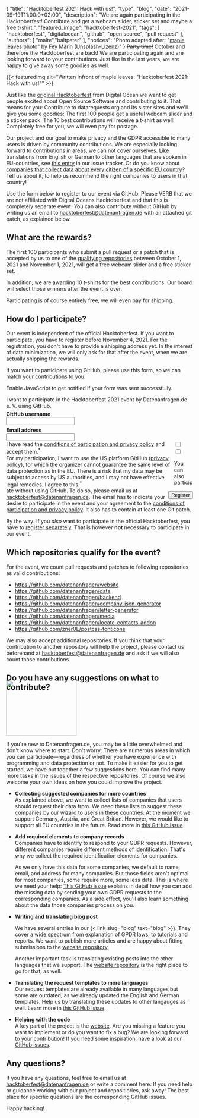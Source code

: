 {
    "title": "Hacktoberfest 2021: Hack with us!",
    "type": "blog",
    "date": "2021-09-19T11:00:0+02:00",
    "description": "We are again participating in the Hacktoberfest! Contribute and get a webcam slider, sticker set and maybe a free t-shirt.",
    "featured_image": "hacktoberfest-2021",
    "tags": [ "hacktoberfest", "digitalocean", "github", "open source", "pull request" ],
    "authors": [ "malte","baltpeter" ],
    "notices": "Photo adapted after: \"[maple leaves photo](https://unsplash.com/photos/Pu-en3ew8wY)\" by [Fey Marin](https://unsplash.com/@feymarin) ([Unsplash-Lizenz](https://unsplash.com/license))"
}
~~Party time!~~ October and therefore the Hacktoberfest are back! We are participating again and are looking forward to your contributions. Just like in the last years, we are happy to give away some goodies as well.

{{< featuredImg alt="Written infront of maple leaves: \"Hacktoberfest 2021: Hack with us!\"" >}}

Just like the [original Hacktoberfest]() from Digital Ocean we want to get people excited about Open Source Software and contributing to it. That means for you: Contribute to datarequests.org and its sister sites and we'll give you some goodies: The first 100 people get a useful webcam slider and a sticker pack. The 10 best contributions will receive a t-shirt as well! Completely free for you, we will even pay for postage.

Our project and our goal to make privacy and the GDPR accessible to many users is driven by community contributions. We are especially looking forward to contributions in areas, we can not cover ourselves. Like translations from English or German to other languages that are spoken in EU-countries, see [this entry](https://github.com/datenanfragen/data/issues/229) in our issue tracker. Or do you know about [companies that collect data about every citizen of a specific EU country](https://github.com/datenanfragen/data/issues/230)? Tell us about it, to help us recommend the right companies to users in that country!

Use the form below to register to our event via GitHub. Please VERB that we are not affiliated with Digital Oceans Hacktoberfest and that this is completely separate event. You can also contribute without GitHub by writing us an email to <hacktoberfest@datenanfragen.de> with an attached git patch, as explained below.

## What are the rewards?

The first 100 participants who submit a pull request or a patch that is accepted by us to one of the [qualifying repositories](#repos) between October 1, 2021 and November 1, 2021, will get a free webcam slider and a free sticker set.

In addition, we are awarding 10 t-shirts for the best contributions. Our board will select those winners after the event is over.

Participating is of course entirely free, we will even pay for shipping.

## How do I participate?

Our event is independent of the official Hacktoberfest. If you want to participate, you have to register before November 4, 2021. For the registration, you don't have to provide a shipping address yet. In the interest of data minimization, we will only ask for that after the event, when we are actually shipping the rewards.

If you want to participate using GitHub, please use this form, so we can match your contributions to you:

<noscript><div class="box box-info">Enable JavaScript to get notified if your form was sent successfully.</div></noscript>
<div class="box form-group" style="max-width: 600px; margin: auto;">
<form action="https://backend.datenanfragen.de/hacktoberfest" method="POST">
I want to participate in the Hacktoberfest 2021 event by Datenanfragen.de e.&nbsp;V. using GitHub.
<div class="clearfix" style="margin-bottom: 5px;"></div>
<!-- Pattern adapted after: https://github.com/shinnn/github-username-regex/blob/0794566cc10e8c5a0e562823f8f8e99fa044e5f4/index.js#L1 -->
<label><div class="col40"><strong>GitHub username</strong></div><div class="col60"><input type="text" pattern="^@?[a-zA-Z\d](?:[a-zA-Z\d]|-(?=[a-zA-Z\d])){0,38}$" name="github_user" class="form-element" required></label></div>
<div class="clearfix" style="margin-bottom: 5px;"></div>
<label><div class="col40"><strong>Email address</strong></div><div class="col60"><input type="email" name="email" class="form-element" required></label></div>
<div class="clearfix"></div>
<div class="form-group"><input type="checkbox" id="accept_terms" name="accept_terms" class="form-element" required><label for="accept_terms"><div style="float: left; width: 90%;">I have read the <a href="https://static.dacdn.de/docs/conditions-hacktoberfest-2021.pdf">conditions of participation and privacy policy</a> and accept them.<sup class="color-teal-700">*</sup></div></label></div>
<div class="form-group"><input type="checkbox" id="accept_us_transfers" name="accept_us_transfers" class="form-element" required><label for="accept_us_transfers"><div style="float: left; width: 90%;">For my participation, I want to use the US platform GitHub (<a href="https://docs.github.com/en/free-pro-team@latest/github/site-policy/github-privacy-statement">privacy policy</a>), for which the organizer cannot guarantee the same level of data protection as in the EU. There is a risk that my data may be subject to access by US authorities, and I may not have effective legal remedies. I agree to this.<sup class="color-teal-700">*</sup></div></label></div>
<input type="hidden" name="language" value="en">
<input type="hidden" name="year" value="2021">
<div style="float: right; margin-top: 10px;"><input class="button button-primary" type="submit" value="Register"></label></div>
<div class="clearfix"></div>
</form>
</div>

You can also participate without using GitHub. To do so, please email us at <hacktoberfest@datenanfragen.de>. The email has to indicate your desire to participate in the event and your agreement to the [conditions of participation and privacy policy](https://static.dacdn.de/docs/conditions-hacktoberfest-2021.pdf). It also has to contain at least one Git patch.

By the way: If you _also_ want to participate in the official Hacktoberfest, you have to [register separately](https://hacktoberfest.digitalocean.com/). That is however **not** necessary to participate in our event.

<a id="repos"></a>

## Which repositories qualify for the event?

For the event, we count pull requests and patches to following repositories as valid contributions:

* <https://github.com/datenanfragen/website>
* <https://github.com/datenanfragen/data>
* <https://github.com/datenanfragen/backend>
* <https://github.com/datenanfragen/company-json-generator>
* <https://github.com/datenanfragen/letter-generator>
* <https://github.com/datenanfragen/media>
* <https://github.com/datenanfragen/locate-contacts-addon>
* <https://github.com/zner0L/postcss-fonticons>

We may also accept additional repositories. If you think that your contribution to another repository will help the project, please contact us beforehand at <hacktoberfest@datenanfragen.de> and ask if we will also count those contributions.

## Do you have any suggestions on what to contribute?

<img class="offset-image offset-image-right" src="/card-icons/code.svg" height="150px" width="190px" style="height: 150px; margin-right: -100px; margin-top: -50px;" alt="">

If you're new to Datenanfragen.de, you may be a little overwhelmed and don't know where to start. Don't worry: There are numerous areas in which you can participate—regardless of whether you have experience with programming and data protection or not. To make it easier for you to get started, we have put together a few suggestions here. You can find many more tasks in the issues of the respective repositories. Of course we also welcome your own ideas on how you could improve the project.

* **Collecting suggested companies for more countries**  
  As explained above, we want to collect lists of companies that users should request their data from. We need these lists to suggest these companies by our wizard to users in these countries. At the moment we support Germany, Austria, and Great Britian. However, we would like to support all EU countries in the future. Read more in [this GitHub issue](https://github.com/datenanfragen/data/issues/230).

* **Add required elements to company records**  
  Companies have to identify to respond to your GDPR requests. However, different companies require different methods of identification. That's why we collect the required identification elements for companies.

  As we only have this data for some companies, we default to name, email, and address for many companies. But those fields aren't optimal for most companies, some require more, some less data. This is where we need your help: [This GitHub issue](https://github.com/datenanfragen/data/issues/720) explains in detail how you can add the missing data by sending your own GDPR requests to the corresponding companies. As a side effect, you'll also learn something about the data those companies process on you.

* **Writing and translating blog post**  

  We have several entries in our {< link slug="blog" text="blog" >}}. They cover a wide spectrum from explanation of GPDR laws, to tutorials and reports. We want to publish more articles and are happy about fitting submissions to the [website repository](https://github.com/datenanfragen/website). 

  Another important task is translating existing posts into the other languages that we support. The [website repository](https://github.com/datenanfragen/website) is the right place to go for that, as well.

* **Translating the request templates to more languages**  
  Our request templates are already available in many languages but some are outdated, as we already updated the English and German templates. Help us by translating these updates to other langauges as well. Learn more in [this GitHub issue](https://github.com/datenanfragen/data/issues/229).

* **Helping with the code**  
  A key part of the project is the [website](https://github.com/datenanfragen/website). Are you missing a feature you want to implement or do you want to fix a bug? We are looking forward to your contribution!
  If you need some inspiration, have a look at our [GitHub issues](https://github.com/datenanfragen/website/issues).


## Any questions?

If you have any questions, feel free to email us at <hacktoberfest@datenanfragen.de> or write a comment here. If you need help or guidance working with our project and repositiories, ask away! The best place for specific questions are the corresponding GitHub issues.

Happy hacking!

<script>
window.onload = function() {
  if (PARAMETERS.error) {
    if (PARAMETERS.error === 'validation') alert('The data you entered was incorrect. Please try again.');
    else if (PARAMETERS.error === 'server') alert('Our server encountered an error while processing your registration. Please try again in a little while or contact hacktoberfest@datenanfragen.de.');
    else if (PARAMETERS.error === 'duplicate') alert('This GitHub user or email has already been registered. This wasn\'t you? Please contact us at hacktoberfest@datenanfragen.de.');
    else if (PARAMETERS.error === 'expired') alert('Unfortunately, the registration deadline has already expired.');
  }
  else if (PARAMETERS.success === '1') alert('Your registration was processed successfully. You should receive an email confirmation soon.');
}
</script>
